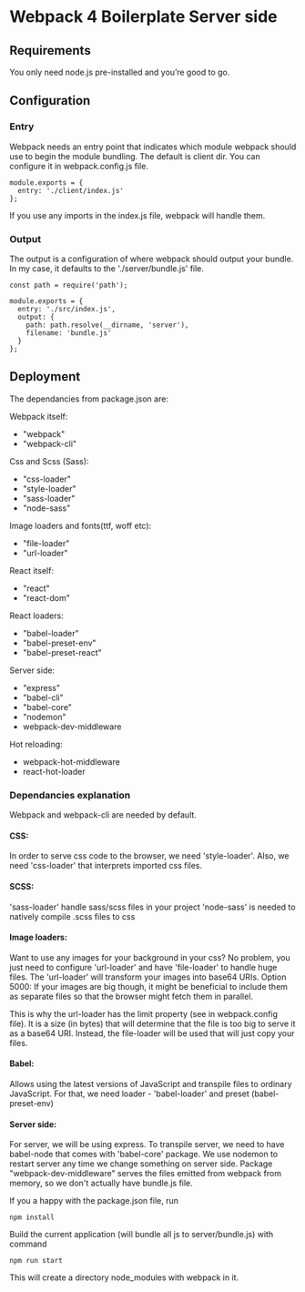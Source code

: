 # Webpack 4 Boilerplate Server side

## Requirements
You only need node.js pre-installed and you’re good to go.

## Configuration

### Entry

Webpack needs an entry point that indicates which module webpack should use to begin the module bundling. The default is client dir.
You can configure it in webpack.config.js file.

```
module.exports = {
  entry: './client/index.js'
};
```

If you use any imports in the index.js file, webpack will handle them.

### Output

The output is a configuration of where webpack should output your bundle. In my case, it defaults to the  './server/bundle.js' file.

```
const path = require('path');

module.exports = {
  entry: './src/index.js',
  output: {
    path: path.resolve(__dirname, 'server'),
    filename: 'bundle.js'
  }
};
```

## Deployment

The dependancies from package.json are:

Webpack itself:
* "webpack"
* "webpack-cli"

Css and Scss (Sass):
* "css-loader"
* "style-loader"
* "sass-loader"
* "node-sass"

Image loaders and fonts(ttf, woff etc):
* "file-loader"
* "url-loader"

React itself:
* "react"
* "react-dom"

React loaders:
* "babel-loader"
* "babel-preset-env"
* "babel-preset-react"

Server side:
* "express"
* "babel-cli"
* "babel-core"
* "nodemon"
* webpack-dev-middleware

Hot reloading:
* webpack-hot-middleware
* react-hot-loader


### Dependancies explanation
Webpack and webpack-cli are needed by default.
#### CSS:
In order to serve css code to the browser, we need 'style-loader'.
Also, we need 'css-loader' that interprets imported css files.

#### SCSS:
'sass-loader' handle sass/scss files in your project
'node-sass' is needed to natively compile .scss files to css

#### Image loaders:
Want to use any images for your background in your css? No problem, you just need to configure 'url-loader' and have
'file-loader' to handle huge files.
The 'url-loader' will transform your images into base64 URIs.
Option 5000:
If your images are big though, it might be beneficial to include them as separate files so that the browser might fetch them in parallel.

This is why the url-loader has the limit property (see in webpack.config file). It is a size (in bytes) that will determine that the file is too big to serve it as a base64 URI. Instead, the file-loader will be used that will just copy your files.

#### Babel:
Allows using the latest versions of JavaScript and transpile files to ordinary JavaScript.
For that, we need loader - 'babel-loader' and preset (babel-preset-env)

#### Server side:
For server, we will be using express. To transpile server, we need to have babel-node that comes with 'babel-core' package. We use nodemon to restart server any time we change something on server side.
Package "webpack-dev-middleware" serves the files emitted from webpack from memory, so we don't actually have bundle.js file.

If you a happy with the package.json file, run
```
npm install
```

Build the current application (will bundle all js to server/bundle.js) with command

```
npm run start
```

This will create a directory node_modules with webpack in it.

